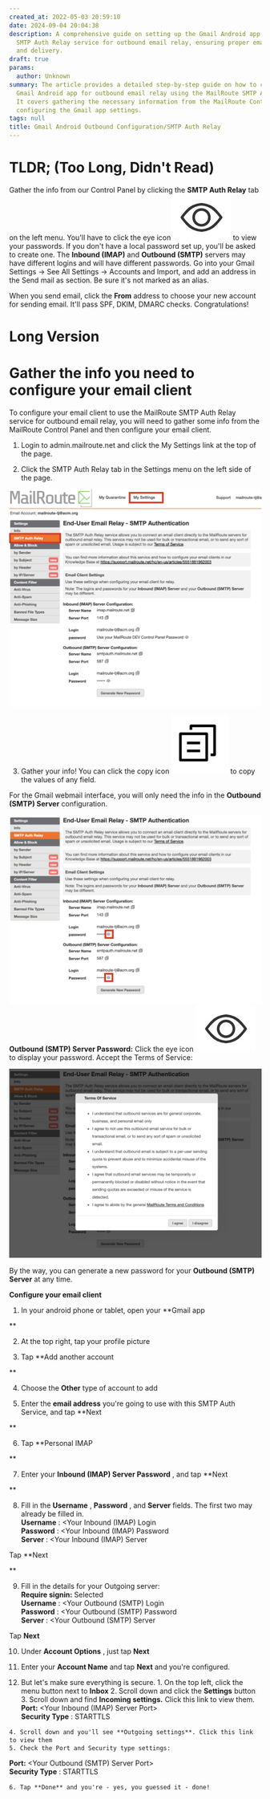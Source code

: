 ```yaml
---
created_at: 2022-05-03 20:59:10
date: 2024-09-04 20:04:38
description: A comprehensive guide on setting up the Gmail Android app to use MailRoute's
  SMTP Auth Relay service for outbound email relay, ensuring proper email authentication
  and delivery.
draft: true
params:
  author: Unknown
summary: The article provides a detailed step-by-step guide on how to configure the
  Gmail Android app for outbound email relay using the MailRoute SMTP Auth Relay service.
  It covers gathering the necessary information from the MailRoute Control Panel and
  configuring the Gmail app settings.
tags: null
title: Gmail Android Outbound Configuration/SMTP Auth Relay
---
```



# **TLDR; (Too Long, Didn't Read)**

Gather the info from our Control Panel by clicking the **SMTP Auth Relay** tab
on the left menu. You'll have to click the eye
icon![IMG_9731.jpeg](23864878253459.jpeg) to view your passwords. If you don't
have a local password set up, you'll be asked to create one. The **Inbound
(IMAP)** and **Outbound (SMTP)** servers may have different logins and will
have different passwords. Go into your Gmail Settings -> See All Settings ->
Accounts and Import, and add an address in the Send mail as section. Be sure
it's not marked as an alias.

When you send email, click the **From** address to choose your new account for
sending email. It'll pass SPF, DKIM, DMARC checks. Congratulations!

# **Long Version**

# Gather the info you need to configure your email client

To configure your email client to use the MailRoute SMTP Auth Relay service
for outbound email relay, you will need to gather some info from the MailRoute
Control Panel and then configure your email client.

  1. Login to admin.mailroute.net and click the My Settings link at the top of the page.  
  

  2. Click the SMTP Auth Relay tab in the Settings menu on the left side of the page.   
  
![smtp-auth-full-screenshot.png](27081173094163.png)  
  

  3. Gather your info! You can click the copy icon ![IMG_3754.jpeg](23864878237587.jpeg) to copy the values of any field.  
  
For the Gmail webmail interface, you will only need the info in the **Outbound
(SMTP) Server** configuration.  
  
![smtp-auth-passwords-hidden.png](27081132659219.png)  
 **Outbound (SMTP) Server Password:** Click the eye icon
![IMG_9731.jpeg](23864878253459.jpeg) to display your password. Accept the
Terms of Service:  
  
![smtp-auth-tos.png](27081132675091.png)  
  
By the way, you can generate a new password for your **Outbound (SMTP)
Server** at any time.

  
**Configure your email client**

  1. In your android phone or tablet, open your **Gmail app  
  
**

  2. At the top right, tap your profile picture  
  

  3. Tap **Add another account  
  
**

  4. Choose the **Other** type of account to add  
  

  5. Enter the **email address** you're going to use with this SMTP Auth Service, and tap **Next  
  
**

  6. Tap **Personal IMAP  
  
**

  7. Enter your **Inbound (IMAP) Server Password** , and tap **Next  
  
**

  8. Fill in the **Username** , **Password** , and **Server** fields. The first two may already be filled in.  
 **Username** : <Your Inbound (IMAP) Login  
 **Password** : <Your Inbound (IMAP) Password  
 **Server** : <Your Inbound (IMAP) Server  
  
Tap **Next  
  
**

  9. Fill in the details for your Outgoing server:  
 **Require signin:** Selected  
**Username** : <Your Outbound (SMTP) Login  
 **Password** : <Your Outbound (SMTP) Password  
 **Server** : <Your Outbound (SMTP) Server  
  
Tap **Next**  
  

  10. Under **Account Options** , just tap **Next**  
  

  11. Enter your **Account Name** and tap **Next** and you're configured.  
  

  12. But let's make sure everything is secure. 
    1. On the top left, click the menu button next to **Inbox**
    2. Scroll down and click the **Settings** button
    3. Scroll down and find **Incoming settings.** Click this link to view them.  
 **Port:** <Your Inbound (IMAP) Server Port>  
 **Security Type** : STARTTLS

    4. Scroll down and you'll see **Outgoing settings**. Click this link to view them
    5. Check the Port and Security type settings:  
 **Port:** <Your Outbound (SMTP) Server Port>  
 **Security Type** : STARTTLS

    6. Tap **Done** and you're - yes, you guessed it - done!

##


